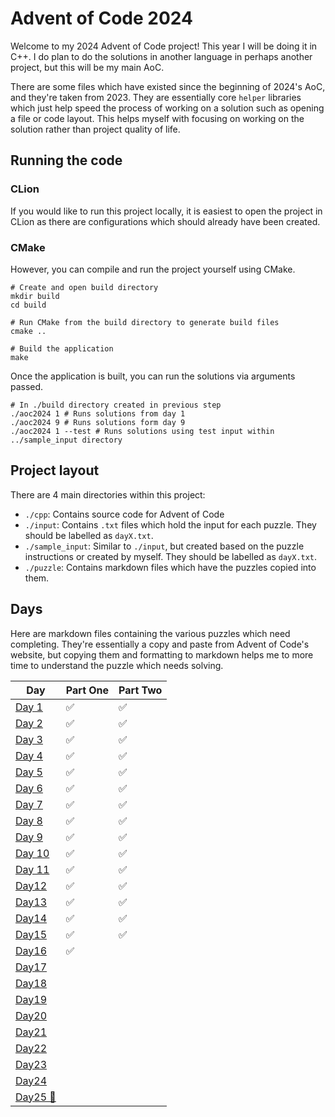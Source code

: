 # Advent of Code 2024

Welcome to my 2024 Advent of Code project! This year I will be doing it in C++. I do plan to do the solutions in another
language in perhaps another project, but this will be my main AoC.

There are some files which have existed since the beginning of 2024's AoC, and they're taken from 2023. They are
essentially
core `helper` libraries which just help speed the process of working on a solution such as opening a file or code
layout.
This helps myself with focusing on working on the solution rather than project quality of life.

## Running the code

### CLion

If you would like to run this project locally, it is easiest to open the project in CLion as there are configurations
which should already have been created.

### CMake

However, you can compile and run the project yourself using CMake.

```shell
# Create and open build directory
mkdir build
cd build

# Run CMake from the build directory to generate build files
cmake ..

# Build the application
make
```

Once the application is built, you can run the solutions via arguments passed.

```shell
# In ./build directory created in previous step
./aoc2024 1 # Runs solutions from day 1
./aoc2024 9 # Runs solutions form day 9
./aoc2024 1 --test # Runs solutions using test input within ../sample_input directory
```

## Project layout

There are 4 main directories within this project:

- `./cpp`: Contains source code for Advent of Code
- `./input`: Contains `.txt` files which hold the input for each puzzle. They should be labelled as `dayX.txt`.
- `./sample_input`: Similar to `./input`, but created based on the puzzle instructions or created by myself. They should
  be labelled as `dayX.txt`.
- `./puzzle`: Contains markdown files which have the puzzles copied into them.

## Days

Here are markdown files containing the various puzzles which need completing. They're essentially a copy and paste from
Advent of Code's website, but copying them and formatting to markdown helps me to more time to understand the puzzle
which
needs solving.

| Day                         | Part One | Part Two |
|-----------------------------|----------|---------|
| [Day 1](puzzle%2FDay1.md)   | ✅        | ✅       | 
| [Day 2](puzzle%2FDay2.md)   | ✅        | ✅       | 
| [Day 3](puzzle%2FDay3.md)   | ✅        | ✅       | 
| [Day 4](puzzle%2FDay4.md)   | ✅        | ✅       | 
| [Day 5](puzzle%2FDay5.md)   | ✅        | ✅       | 
| [Day 6](puzzle%2FDay6.md)   | ✅        | ✅       | 
| [Day 7](puzzle%2FDay7.md)   | ✅        | ✅       | 
| [Day 8](puzzle%2FDay8.md)   | ✅        | ✅       | 
| [Day 9](puzzle%2FDay9.md)   | ✅        | ✅       | 
| [Day 10](puzzle%2FDay10.md) | ✅        | ✅       | 
| [Day 11](puzzle%2FDay11.md) | ✅        | ✅       | 
| [Day12](puzzle/Day12.md)    | ✅        | ✅       | 
| [Day13](puzzle/Day13.md)    | ✅        | ✅       | 
| [Day14](puzzle/Day14.md)    | ✅        | ✅       | 
| [Day15](puzzle/Day15.md)    | ✅        | ✅       | 
| [Day16](puzzle/Day16.md)    | ✅        |         |
| [Day17](puzzle/Day17.md)    |         |         |
| [Day18](puzzle/Day18.md)    |         |         |
| [Day19](puzzle/Day19.md)    |         |         |
| [Day20](puzzle/Day20.md)    |         |         |
| [Day21](puzzle/Day21.md)    |         |         |
| [Day22](puzzle/Day22.md)    |         |         |
| [Day23](puzzle/Day23.md)    |         |         |
| [Day24](puzzle/Day24.md)    |         |         |
| [Day25 🎄](puzzle/Day25.md) |         |         |

